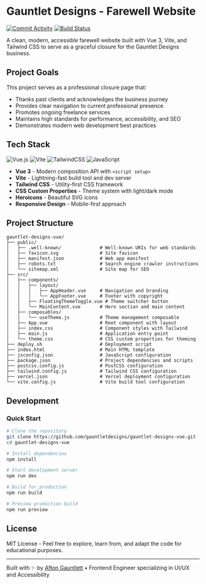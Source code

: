 # Gauntlet Designs - Farewell Website

[![Commit Activity](https://img.shields.io/github/commit-activity/m/gauntletdesigns/gauntlet-designs-vue)](https://github.com/gauntletdesigns/gauntlet-designs-vue/commits)
[![Build Status](https://img.shields.io/badge/build-passing-brightgreen)](https://github.com/gauntletdesigns/gauntlet-designs-vue)

A clean, modern, accessible farewell website built with Vue 3, Vite, and Tailwind CSS to serve as a graceful closure for the Gauntlet Designs business.

## Project Goals

This project serves as a professional closure page that:

- Thanks past clients and acknowledges the business journey
- Provides clear navigation to current professional presence
- Promotes ongoing freelance services
- Maintains high standards for performance, accessibility, and SEO
- Demonstrates modern web development best practices

## Tech Stack

![Vue.js](https://img.shields.io/badge/Vue_3-4FC08D?style=flat&logo=vue.js&logoColor=white)
![Vite](https://img.shields.io/badge/Vite_7-646CFF?style=flat&logo=vite&logoColor=white)
![TailwindCSS](https://img.shields.io/badge/Tailwind_3.4-38B2AC?style=flat&logo=tailwind-css&logoColor=white)
![JavaScript](https://img.shields.io/badge/JavaScript-F7DF1E?style=flat&logo=javascript&logoColor=black)

- **Vue 3** - Modern composition API with `<script setup>`
- **Vite** - Lightning-fast build tool and dev server
- **Tailwind CSS** - Utility-first CSS framework
- **CSS Custom Properties** - Theme system with light/dark mode
- **Heroicons** - Beautiful SVG icons
- **Responsive Design** - Mobile-first approach

## Project Structure

```
gauntlet-designs-vue/
├── public/
│   ├── .well-known/              # Well-known URIs for web standards
│   ├── favicon.svg               # Site favicon
│   ├── manifest.json             # Web app manifest
│   ├── robots.txt                # Search engine crawler instructions
│   └── sitemap.xml               # Site map for SEO
├── src/
│   ├── components/
│   │   ├── layout/
│   │   │   ├── AppHeader.vue     # Navigation and branding
│   │   │   └── AppFooter.vue     # Footer with copyright
│   │   ├── FloatingThemeToggle.vue # Theme switcher button
│   │   └── MainContent.vue       # Hero section and main content
│   ├── composables/
│   │   └── useTheme.js           # Theme management composable
│   ├── App.vue                   # Root component with layout
│   ├── index.css                 # Component styles with Tailwind
│   ├── main.js                   # Application entry point
│   └── theme.css                 # CSS custom properties for theming
├── deploy.sh                     # Deployment script
├── index.html                    # Main HTML template
├── jsconfig.json                 # JavaScript configuration
├── package.json                  # Project dependencies and scripts
├── postcss.config.js             # PostCSS configuration
├── tailwind.config.js            # Tailwind CSS configuration
├── vercel.json                   # Vercel deployment configuration
└── vite.config.js                # Vite build tool configuration
```

## Development

### Quick Start

```bash
# Clone the repository
git clone https://github.com/gauntletdesigns/gauntlet-designs-vue.git
cd gauntlet-designs-vue

# Install dependencies
npm install

# Start development server
npm run dev

# Build for production
npm run build

# Preview production build
npm run preview
```

## License

MIT License - Feel free to explore, learn from, and adapt the code for educational purposes.

---

Built with ✨ by [Afton Gauntlett](https://github.com/aftongauntlett) • Frontend Engineer specializing in UI/UX and Accessibility
